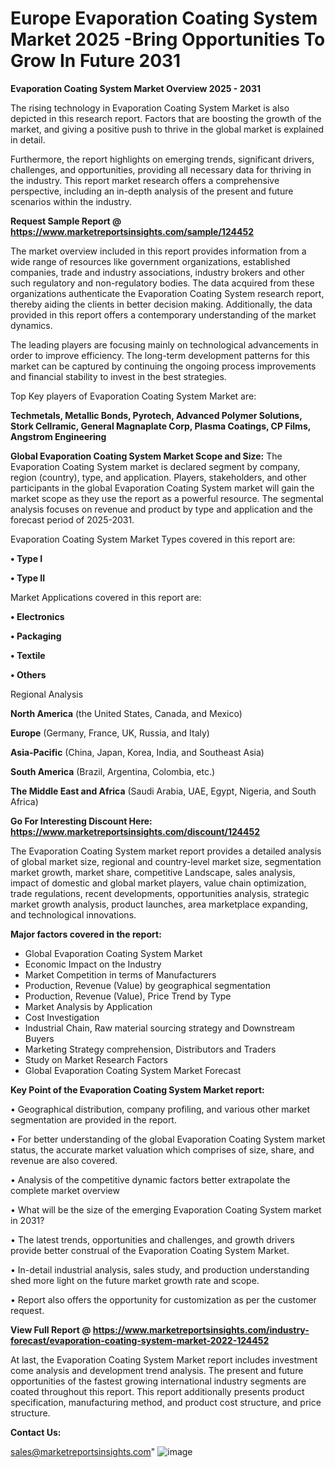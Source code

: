 # Europe Evaporation Coating System Market 2025 -Bring Opportunities To Grow In Future 2031

<Strong> Evaporation Coating System Market Overview 2025 - 2031</strong>

The rising technology in Evaporation Coating System Market is also depicted in this research report. Factors that are boosting the growth of the market, and giving a positive push to thrive in the global market is explained in detail.

Furthermore, the report highlights on emerging trends, significant drivers, challenges, and opportunities, providing all necessary data for thriving in the industry. This report market research offers a comprehensive perspective, including an in-depth analysis of the present and future scenarios within the industry.

<strong>Request Sample Report @ <a href=https://www.marketreportsinsights.com/sample/124452>https://www.marketreportsinsights.com/sample/124452</a></strong>

The market overview included in this report provides information from a wide range of resources like government organizations, established companies, trade and industry associations, industry brokers and other such regulatory and non-regulatory bodies. The data acquired from these organizations authenticate the Evaporation Coating System research report, thereby aiding the clients in better decision making. Additionally, the data provided in this report offers a contemporary understanding of the market dynamics.

The leading players are focusing mainly on technological advancements in order to improve efficiency. The long-term development patterns for this market can be captured by continuing the ongoing process improvements and financial stability to invest in the best strategies.

Top Key players of Evaporation Coating System Market are:

<strong>Techmetals, Metallic Bonds, Pyrotech, Advanced Polymer Solutions, Stork Cellramic, General Magnaplate Corp, Plasma Coatings, CP Films, Angstrom Engineering</strong>

<strong><b>Global Evaporation Coating System Market Scope and Size:</b></strong>
The Evaporation Coating System market is declared segment by company, region (country), type, and application. Players, stakeholders, and other participants in the global Evaporation Coating System market will gain the market scope as they use the report as a powerful resource. The segmental analysis focuses on revenue and product by type and application and the forecast period of 2025-2031.

Evaporation Coating System Market Types covered in this report are:

<strong>• Type I

• Type II</strong>

Market Applications covered in this report are:

<strong>• Electronics

• Packaging

• Textile

• Others</strong> 

Regional Analysis

<strong>North America</strong> (the United States, Canada, and Mexico)

<strong>Europe</strong> (Germany, France, UK, Russia, and Italy)

<strong>Asia-Pacific</strong> (China, Japan, Korea, India, and Southeast Asia)

<strong>South America</strong> (Brazil, Argentina, Colombia, etc.)

<strong>The Middle East and Africa</strong> (Saudi Arabia, UAE, Egypt, Nigeria, and South Africa)

<strong>Go For Interesting Discount Here: <a href=https://www.marketreportsinsights.com/discount/124452>https://www.marketreportsinsights.com/discount/124452</a></strong>

The Evaporation Coating System market report provides a detailed analysis of global market size, regional and country-level market size, segmentation market growth, market share, competitive Landscape, sales analysis, impact of domestic and global market players, value chain optimization, trade regulations, recent developments, opportunities analysis, strategic market growth analysis, product launches, area marketplace expanding, and technological innovations.

<strong><b>Major factors covered in the report:</b></strong>
<ul>
  <li>Global Evaporation Coating System Market </li>
  <li>Economic Impact on the Industry</li>
  <li>Market Competition in terms of Manufacturers</li>
  <li>Production, Revenue (Value) by geographical segmentation</li>
  <li>Production, Revenue (Value), Price Trend by Type</li>
  <li>Market Analysis by Application</li>
  <li>Cost Investigation</li>
  <li>Industrial Chain, Raw material sourcing strategy and Downstream Buyers</li>
  <li>Marketing Strategy comprehension, Distributors and Traders</li>
  <li>Study on Market Research Factors</li>
  <li>Global Evaporation Coating System Market Forecast</li>
</ul>

<strong><b>Key Point of the Evaporation Coating System Market report:</b></strong>

• Geographical distribution, company profiling, and various other market segmentation are provided in the report.

• For better understanding of the global Evaporation Coating System market status, the accurate market valuation which comprises of size, share, and revenue are also covered.

• Analysis of the competitive dynamic factors better extrapolate the complete market overview

• What will be the size of the emerging Evaporation Coating System market in 2031?

• The latest trends, opportunities and challenges, and growth drivers provide better construal of the Evaporation Coating System Market.

• In-detail industrial analysis, sales study, and production understanding shed more light on the future market growth rate and scope.

• Report also offers the opportunity for customization as per the customer request.

<strong><b>View Full Report @ <a href=https://www.marketreportsinsights.com/industry-forecast/evaporation-coating-system-market-2022-124452>https://www.marketreportsinsights.com/industry-forecast/evaporation-coating-system-market-2022-124452</a></b></strong>


At last, the Evaporation Coating System Market report includes investment come analysis and development trend analysis. The present and future opportunities of the fastest growing international industry segments are coated throughout this report. This report additionally presents product specification, manufacturing method, and product cost structure, and price structure.

<strong>Contact Us:</strong>

sales@marketreportsinsights.com"
![image](https://github.com/user-attachments/assets/c549fa5f-4962-4ace-bf44-dabd3efb5244)

